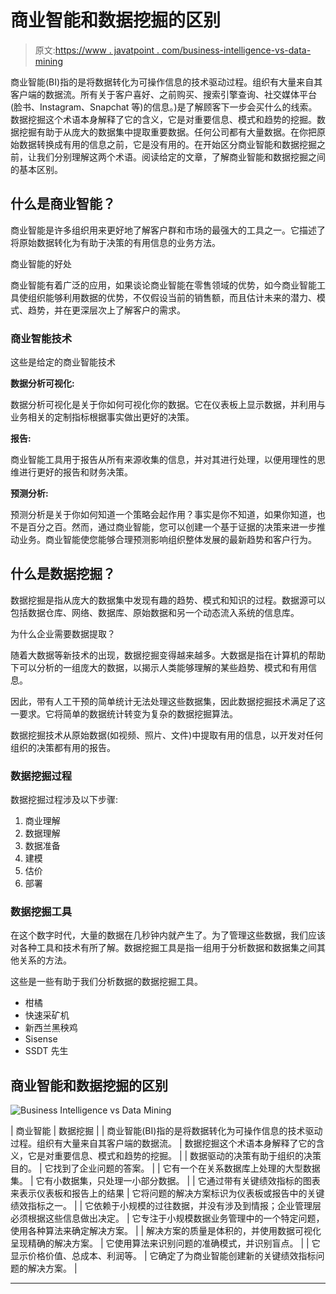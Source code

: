 # 商业智能和数据挖掘的区别

> 原文:[https://www . javatpoint . com/business-intelligence-vs-data-mining](https://www.javatpoint.com/business-intelligence-vs-data-mining)

商业智能(BI)指的是将数据转化为可操作信息的技术驱动过程。组织有大量来自其客户端的数据流。所有关于客户喜好、之前购买、搜索引擎查询、社交媒体平台(脸书、Instagram、Snapchat 等)的信息。)是了解顾客下一步会买什么的线索。数据挖掘这个术语本身解释了它的含义，它是对重要信息、模式和趋势的挖掘。数据挖掘有助于从庞大的数据集中提取重要数据。任何公司都有大量数据。在你把原始数据转换成有用的信息之前，它是没有用的。在开始区分商业智能和数据挖掘之前，让我们分别理解这两个术语。阅读给定的文章，了解商业智能和数据挖掘之间的基本区别。

## 什么是商业智能？

商业智能是许多组织用来更好地了解客户群和市场的最强大的工具之一。它描述了将原始数据转化为有助于决策的有用信息的业务方法。

商业智能的好处

商业智能有着广泛的应用，如果谈论商业智能在零售领域的优势，如今商业智能工具使组织能够利用数据的优势，不仅假设当前的销售额，而且估计未来的潜力、模式、趋势，并在更深层次上了解客户的需求。

### 商业智能技术

这些是给定的商业智能技术

**数据分析可视化:**

数据分析可视化是关于你如何可视化你的数据。它在仪表板上显示数据，并利用与业务相关的定制指标根据事实做出更好的决策。

**报告:**

商业智能工具用于报告从所有来源收集的信息，并对其进行处理，以便用理性的思维进行更好的报告和财务决策。

**预测分析:**

预测分析是关于你如何知道一个策略会起作用？事实是你不知道，如果你知道，也不是百分之百。然而，通过商业智能，您可以创建一个基于证据的决策来进一步推动业务。商业智能使您能够合理预测影响组织整体发展的最新趋势和客户行为。

## 什么是数据挖掘？

数据挖掘是指从庞大的数据集中发现有趣的趋势、模式和知识的过程。数据源可以包括数据仓库、网络、数据库、原始数据和另一个动态流入系统的信息库。

为什么企业需要数据提取？

随着大数据等新技术的出现，数据挖掘变得越来越多。大数据是指在计算机的帮助下可以分析的一组庞大的数据，以揭示人类能够理解的某些趋势、模式和有用信息。

因此，带有人工干预的简单统计无法处理这些数据集，因此数据挖掘技术满足了这一要求。它将简单的数据统计转变为复杂的数据挖掘算法。

数据挖掘技术从原始数据(如视频、照片、文件)中提取有用的信息，以开发对任何组织的决策都有用的报告。

### 数据挖掘过程

数据挖掘过程涉及以下步骤:

1.  商业理解
2.  数据理解
3.  数据准备
4.  建模
5.  估价
6.  部署

### 数据挖掘工具

在这个数字时代，大量的数据在几秒钟内就产生了。为了管理这些数据，我们应该对各种工具和技术有所了解。数据挖掘工具是指一组用于分析数据和数据集之间其他关系的方法。

这些是一些有助于我们分析数据的数据挖掘工具。

*   柑橘
*   快速采矿机
*   新西兰黑秧鸡
*   Sisense
*   SSDT 先生

## 商业智能和数据挖掘的区别

![Business Intelligence vs Data Mining](../Images/133e4edf8c3a23ad4822c48628b3e826.png)

| 商业智能 | 数据挖掘 |
| 商业智能(BI)指的是将数据转化为可操作信息的技术驱动过程。组织有大量来自其客户端的数据流。 | 数据挖掘这个术语本身解释了它的含义，它是对重要信息、模式和趋势的挖掘。 |
| 数据驱动的决策有助于组织的决策目的。 | 它找到了企业问题的答案。 |
| 它有一个在关系数据库上处理的大型数据集。 | 它有小数据集，只处理一小部分数据。 |
| 它通过带有关键绩效指标的图表来表示仪表板和报告上的结果 | 它将问题的解决方案标识为仪表板或报告中的关键绩效指标之一。 |
| 它依赖于小规模的过往数据，并没有涉及到情报；企业管理层必须根据这些信息做出决定。 | 它专注于小规模数据业务管理中的一个特定问题，使用各种算法来确定解决方案。 |
| 解决方案的质量是体积的，并使用数据可视化呈现精确的解决方案。 | 它使用算法来识别问题的准确模式，并识别盲点。 |
| 它显示价格价值、总成本、利润等。 | 它确定了为商业智能创建新的关键绩效指标问题的解决方案。 |

* * *